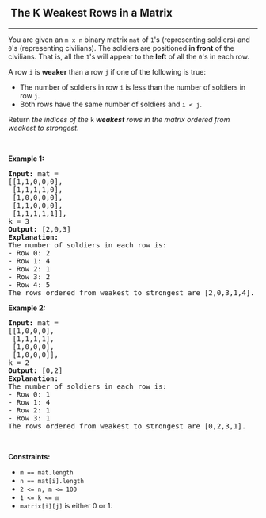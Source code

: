 <h2>  The K Weakest Rows in a Matrix</h2><hr><div style="user-select: auto;"><p style="user-select: auto;">You are given an <code style="user-select: auto;">m x n</code> binary matrix <code style="user-select: auto;">mat</code> of <code style="user-select: auto;">1</code>'s (representing soldiers) and <code style="user-select: auto;">0</code>'s (representing civilians). The soldiers are positioned <strong style="user-select: auto;">in front</strong> of the civilians. That is, all the <code style="user-select: auto;">1</code>'s will appear to the <strong style="user-select: auto;">left</strong> of all the <code style="user-select: auto;">0</code>'s in each row.</p>

<p style="user-select: auto;">A row <code style="user-select: auto;">i</code> is <strong style="user-select: auto;">weaker</strong> than a row <code style="user-select: auto;">j</code> if one of the following is true:</p>

<ul style="user-select: auto;">
	<li style="user-select: auto;">The number of soldiers in row <code style="user-select: auto;">i</code> is less than the number of soldiers in row <code style="user-select: auto;">j</code>.</li>
	<li style="user-select: auto;">Both rows have the same number of soldiers and <code style="user-select: auto;">i &lt; j</code>.</li>
</ul>

<p style="user-select: auto;">Return <em style="user-select: auto;">the indices of the </em><code style="user-select: auto;">k</code><em style="user-select: auto;"> <strong style="user-select: auto;">weakest</strong> rows in the matrix ordered from weakest to strongest</em>.</p>

<p style="user-select: auto;">&nbsp;</p>
<p style="user-select: auto;"><strong style="user-select: auto;">Example 1:</strong></p>

<pre style="user-select: auto;"><strong style="user-select: auto;">Input:</strong> mat = 
[[1,1,0,0,0],
 [1,1,1,1,0],
 [1,0,0,0,0],
 [1,1,0,0,0],
 [1,1,1,1,1]], 
k = 3
<strong style="user-select: auto;">Output:</strong> [2,0,3]
<strong style="user-select: auto;">Explanation:</strong> 
The number of soldiers in each row is: 
- Row 0: 2 
- Row 1: 4 
- Row 2: 1 
- Row 3: 2 
- Row 4: 5 
The rows ordered from weakest to strongest are [2,0,3,1,4].
</pre>

<p style="user-select: auto;"><strong style="user-select: auto;">Example 2:</strong></p>

<pre style="user-select: auto;"><strong style="user-select: auto;">Input:</strong> mat = 
[[1,0,0,0],
 [1,1,1,1],
 [1,0,0,0],
 [1,0,0,0]], 
k = 2
<strong style="user-select: auto;">Output:</strong> [0,2]
<strong style="user-select: auto;">Explanation:</strong> 
The number of soldiers in each row is: 
- Row 0: 1 
- Row 1: 4 
- Row 2: 1 
- Row 3: 1 
The rows ordered from weakest to strongest are [0,2,3,1].
</pre>

<p style="user-select: auto;">&nbsp;</p>
<p style="user-select: auto;"><strong style="user-select: auto;">Constraints:</strong></p>

<ul style="user-select: auto;">
	<li style="user-select: auto;"><code style="user-select: auto;">m == mat.length</code></li>
	<li style="user-select: auto;"><code style="user-select: auto;">n == mat[i].length</code></li>
	<li style="user-select: auto;"><code style="user-select: auto;">2 &lt;= n, m &lt;= 100</code></li>
	<li style="user-select: auto;"><code style="user-select: auto;">1 &lt;= k &lt;= m</code></li>
	<li style="user-select: auto;"><code style="user-select: auto;">matrix[i][j]</code> is either 0 or 1.</li>
</ul>
</div>